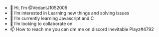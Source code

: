 - 👋 Hi, I’m @VedantJ1052005
- 👀 I’m interested in Learning new things and solving issues 
- 🌱 I’m currently learning Javascript and C
- 💞️ I’m looking to collaborate on 
- 📫 How to reach me you can dm me on discord Inevitable Playz#4792

<!---
VedantJ1052005/VedantJ1052005 is a ✨ special ✨ repository because its `README.md` (this file) appears on your GitHub profile.
You can click the Preview link to take a look at your changes.
--->
